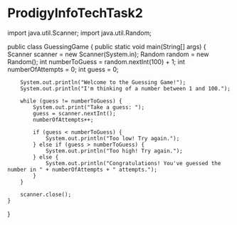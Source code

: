 # ProdigyInfoTechTask2
import java.util.Scanner;
import java.util.Random;

public class GuessingGame {
    public static void main(String[] args) {
        Scanner scanner = new Scanner(System.in);
        Random random = new Random();
        int numberToGuess = random.nextInt(100) + 1;
        int numberOfAttempts = 0;
        int guess = 0;

        System.out.println("Welcome to the Guessing Game!");
        System.out.println("I'm thinking of a number between 1 and 100.");

        while (guess != numberToGuess) {
            System.out.print("Take a guess: ");
            guess = scanner.nextInt();
            numberOfAttempts++;

            if (guess < numberToGuess) {
                System.out.println("Too low! Try again.");
            } else if (guess > numberToGuess) {
                System.out.println("Too high! Try again.");
            } else {
                System.out.println("Congratulations! You've guessed the number in " + numberOfAttempts + " attempts.");
            }
        }

        scanner.close();
    }
}
